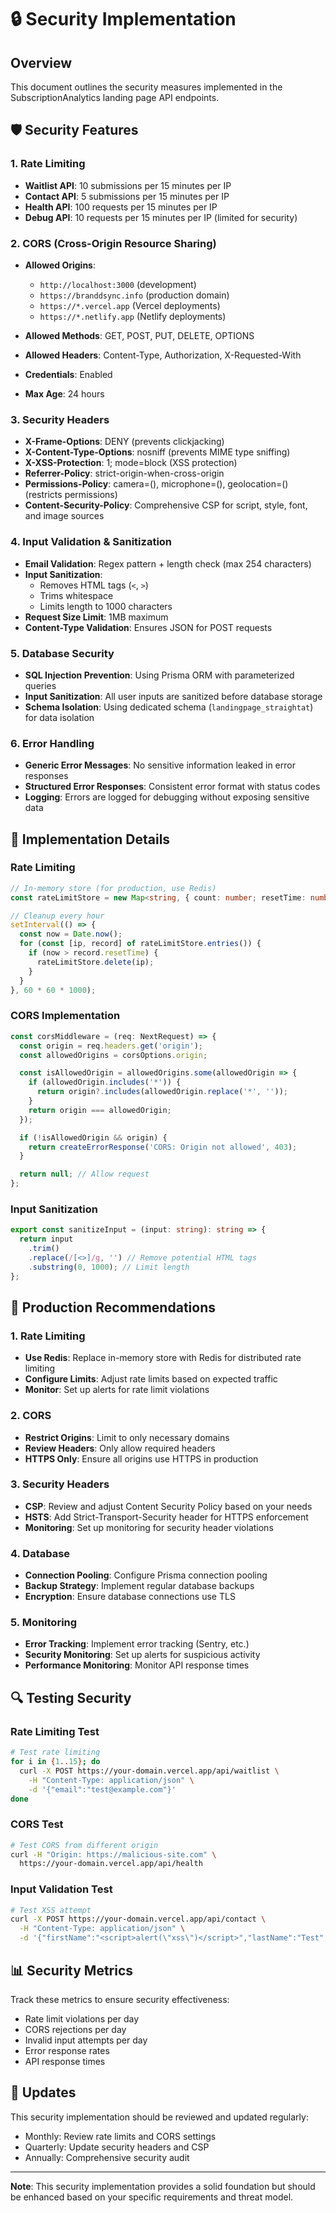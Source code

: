 # 🔒 Security Implementation

## Overview
This document outlines the security measures implemented in the SubscriptionAnalytics landing page API endpoints.

## 🛡️ Security Features

### 1. Rate Limiting
- **Waitlist API**: 10 submissions per 15 minutes per IP
- **Contact API**: 5 submissions per 15 minutes per IP
- **Health API**: 100 requests per 15 minutes per IP
- **Debug API**: 10 requests per 15 minutes per IP (limited for security)

### 2. CORS (Cross-Origin Resource Sharing)
- **Allowed Origins**:
  - `http://localhost:3000` (development)
  - `https://branddsync.info` (production domain)
  - `https://*.vercel.app` (Vercel deployments)
  - `https://*.netlify.app` (Netlify deployments)

- **Allowed Methods**: GET, POST, PUT, DELETE, OPTIONS
- **Allowed Headers**: Content-Type, Authorization, X-Requested-With
- **Credentials**: Enabled
- **Max Age**: 24 hours

### 3. Security Headers
- **X-Frame-Options**: DENY (prevents clickjacking)
- **X-Content-Type-Options**: nosniff (prevents MIME type sniffing)
- **X-XSS-Protection**: 1; mode=block (XSS protection)
- **Referrer-Policy**: strict-origin-when-cross-origin
- **Permissions-Policy**: camera=(), microphone=(), geolocation=() (restricts permissions)
- **Content-Security-Policy**: Comprehensive CSP for script, style, font, and image sources

### 4. Input Validation & Sanitization
- **Email Validation**: Regex pattern + length check (max 254 characters)
- **Input Sanitization**:
  - Removes HTML tags (`<`, `>`)
  - Trims whitespace
  - Limits length to 1000 characters
- **Request Size Limit**: 1MB maximum
- **Content-Type Validation**: Ensures JSON for POST requests

### 5. Database Security
- **SQL Injection Prevention**: Using Prisma ORM with parameterized queries
- **Input Sanitization**: All user inputs are sanitized before database storage
- **Schema Isolation**: Using dedicated schema (`landingpage_straightat`) for data isolation

### 6. Error Handling
- **Generic Error Messages**: No sensitive information leaked in error responses
- **Structured Error Responses**: Consistent error format with status codes
- **Logging**: Errors are logged for debugging without exposing sensitive data

## 🔧 Implementation Details

### Rate Limiting
```typescript
// In-memory store (for production, use Redis)
const rateLimitStore = new Map<string, { count: number; resetTime: number }>();

// Cleanup every hour
setInterval(() => {
  const now = Date.now();
  for (const [ip, record] of rateLimitStore.entries()) {
    if (now > record.resetTime) {
      rateLimitStore.delete(ip);
    }
  }
}, 60 * 60 * 1000);
```

### CORS Implementation
```typescript
const corsMiddleware = (req: NextRequest) => {
  const origin = req.headers.get('origin');
  const allowedOrigins = corsOptions.origin;

  const isAllowedOrigin = allowedOrigins.some(allowedOrigin => {
    if (allowedOrigin.includes('*')) {
      return origin?.includes(allowedOrigin.replace('*', ''));
    }
    return origin === allowedOrigin;
  });

  if (!isAllowedOrigin && origin) {
    return createErrorResponse('CORS: Origin not allowed', 403);
  }

  return null; // Allow request
};
```

### Input Sanitization
```typescript
export const sanitizeInput = (input: string): string => {
  return input
    .trim()
    .replace(/[<>]/g, '') // Remove potential HTML tags
    .substring(0, 1000); // Limit length
};
```

## 🚀 Production Recommendations

### 1. Rate Limiting
- **Use Redis**: Replace in-memory store with Redis for distributed rate limiting
- **Configure Limits**: Adjust rate limits based on expected traffic
- **Monitor**: Set up alerts for rate limit violations

### 2. CORS
- **Restrict Origins**: Limit to only necessary domains
- **Review Headers**: Only allow required headers
- **HTTPS Only**: Ensure all origins use HTTPS in production

### 3. Security Headers
- **CSP**: Review and adjust Content Security Policy based on your needs
- **HSTS**: Add Strict-Transport-Security header for HTTPS enforcement
- **Monitoring**: Set up monitoring for security header violations

### 4. Database
- **Connection Pooling**: Configure Prisma connection pooling
- **Backup Strategy**: Implement regular database backups
- **Encryption**: Ensure database connections use TLS

### 5. Monitoring
- **Error Tracking**: Implement error tracking (Sentry, etc.)
- **Security Monitoring**: Set up alerts for suspicious activity
- **Performance Monitoring**: Monitor API response times

## 🔍 Testing Security

### Rate Limiting Test
```bash
# Test rate limiting
for i in {1..15}; do
  curl -X POST https://your-domain.vercel.app/api/waitlist \
    -H "Content-Type: application/json" \
    -d '{"email":"test@example.com"}'
done
```

### CORS Test
```bash
# Test CORS from different origin
curl -H "Origin: https://malicious-site.com" \
  https://your-domain.vercel.app/api/health
```

### Input Validation Test
```bash
# Test XSS attempt
curl -X POST https://your-domain.vercel.app/api/contact \
  -H "Content-Type: application/json" \
  -d '{"firstName":"<script>alert(\"xss\")</script>","lastName":"Test","email":"test@example.com","message":"test"}'
```

## 📊 Security Metrics

Track these metrics to ensure security effectiveness:
- Rate limit violations per day
- CORS rejections per day
- Invalid input attempts per day
- Error response rates
- API response times

## 🔄 Updates

This security implementation should be reviewed and updated regularly:
- Monthly: Review rate limits and CORS settings
- Quarterly: Update security headers and CSP
- Annually: Comprehensive security audit

---

**Note**: This security implementation provides a solid foundation but should be enhanced based on your specific requirements and threat model.
